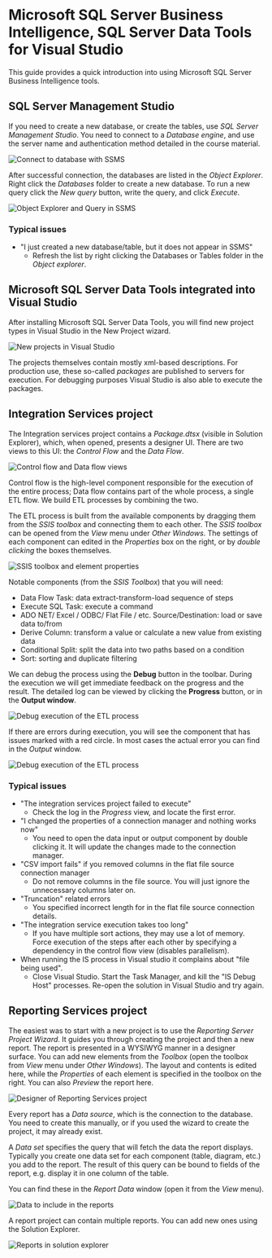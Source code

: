 # Microsoft SQL Server Business Intelligence, SQL Server Data Tools for Visual Studio

This guide provides a quick introduction into using Microsoft SQL Server Business Intelligence tools.

## SQL Server Management Studio

If you need to create a new database, or create the tables, use _SQL Server Management Studio_. You need to connect to a _Database engine_, and use the server name and authentication method detailed in the course material.

![Connect to database with SSMS](images/mssql-bi-software-intro/ssms-connect.png)

After successful connection, the databases are listed in the _Object Explorer_. Right click the _Databases_ folder to create a new database. To run a new query click the _New query_ button, write the query, and click _Execute_.

![Object Explorer and Query in SSMS](images/mssql-bi-software-intro/ssms-object-exp-query.png)

### Typical issues

- "I just created a new database/table, but it does not appear in SSMS"
  - Refresh the list by right clicking the Databases or Tables folder in the _Object explorer_.

## Microsoft SQL Server Data Tools integrated into Visual Studio

After installing Microsoft SQL Server Data Tools, you will find new project types in Visual Studio in the New Project wizard.

![New projects in Visual Studio](images/mssql-bi-software-intro/vs-project-types.png)

The projects themselves contain mostly xml-based descriptions. For production use, these so-called _packages_ are published to servers for execution. For debugging purposes Visual Studio is also able to execute the packages.

## Integration Services project

The Integration services project contains a _Package.dtsx_ (visible in Solution Explorer), which, when opened, presents a designer UI. There are two views to this UI: the _Control Flow_ and the _Data Flow_.

![Control flow and Data flow views](images/mssql-bi-software-intro/is-control-data-flow.png)

Control flow is the high-level component responsible for the execution of the entire process; Data flow contains part of the whole process, a single ETL flow. We build ETL processes by combining the two.

The ETL process is built from the available components by dragging them from the _SSIS toolbox_ and connecting them to each other. The _SSIS toolbox_ can be opened from the _View_ menu under _Other Windows_. The settings of each component can edited in the _Properties_ box on the right, or by _double clicking_ the boxes themselves.

![SSIS toolbox and element properties](images/mssql-bi-software-intro/is-package-components.png)

Notable components (from the _SSIS Toolbox_) that you will need:

- Data Flow Task: data extract-transform-load sequence of steps
- Execute SQL Task: execute a command
- ADO NET/ Excel / ODBC/ Flat File / etc. Source/Destination: load or save data to/from
- Derive Column: transform a value or calculate a new value from existing data
- Conditional Split: split the data into two paths based on a condition
- Sort: sorting and duplicate filtering

We can debug the process using the **Debug** button in the toolbar. During the execution we will get immediate feedback on the progress and the result. The detailed log can be viewed by clicking the **Progress** button, or in the **Output window**.

![Debug execution of the ETL process](images/mssql-bi-software-intro/is-debug.png)

If there are errors during execution, you will see the component that has issues marked with a red circle. In most cases the actual error you can find in the _Output_ window.

![Debug execution of the ETL process](images/mssql-bi-software-intro/is-debug-error-output.png)

### Typical issues

- "The integration services project failed to execute"
  - Check the log in the _Progress_ view, and locate the first error.
- "I changed the properties of a connection manager and nothing works now"
  - You need to open the data input or output component by double clicking it. It will update the changes made to the connection manager.
- "CSV import fails" if you removed columns in the flat file source connection manager
  - Do not remove columns in the file source. You will just ignore the unnecessary columns later on.
- "Truncation" related errors
  - You specified incorrect length for in the flat file source connection details.
- "The integration service execution takes too long"
  - If you have multiple sort actions, they may use a lot of memory. Force execution of the steps after each other by specifying a dependency in the control flow view (disables parallelism).
- When running the IS process in Visual studio it complains about "file being used".
  - Close Visual Studio. Start the Task Manager, and kill the "IS Debug Host" processes. Re-open the solution in Visual Studio and try again.

## Reporting Services project

The easiest was to start with a new project is to use the _Reporting Server Project Wizard_. It guides you through creating the project and then a new report. The report is presented in a WYSIWYG manner in a designer surface. You can add new elements from the _Toolbox_ (open the toolbox from _View_ menu under
_Other Windows_). The layout and contents is edited here, while the _Properties_ of each element is specified in the toolbox on the right. You can also _Preview_ the report here.

![Designer of Reporting Services project](images/mssql-bi-software-intro/rs-designer.png)

Every report has a _Data source_, which is the connection to the database. You need to create this manually, or if you used the wizard to create the project, it may already exist.

A _Data set_ specifies the query that will fetch the data the report displays. Typically you create one data set for each component (table, diagram, etc.) you add to the report. The result of this query can be bound to fields of the report, e.g. display it in one column of the table.

You can find these in the _Report Data_ window (open it from the _View_ menu).

![Data to include in the reports](images/mssql-bi-software-intro/rs-report-data.png)

A report project can contain multiple reports. You can add new ones using the Solution Explorer.

![Reports in solution explorer](images/mssql-bi-software-intro/rs-reports-in-solution.png)
